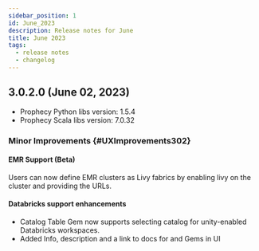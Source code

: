 ```yaml
---
sidebar_position: 1
id: June_2023
description: Release notes for June
title: June 2023
tags:
  - release notes
  - changelog
---
```


## 3.0.2.0 (June 02, 2023)

- Prophecy Python libs version: 1.5.4
- Prophecy Scala libs version: 7.0.32

### Minor Improvements {#UXImprovements302}

#### EMR Support (Beta)

Users can now define EMR clusters as Livy fabrics by enabling livy on the cluster and providing the URLs.

#### Databricks support enhancements

- Catalog Table Gem now supports selecting catalog for unity-enabled Databricks workspaces.
- Added Info, description and a link to docs for and Gems in UI
